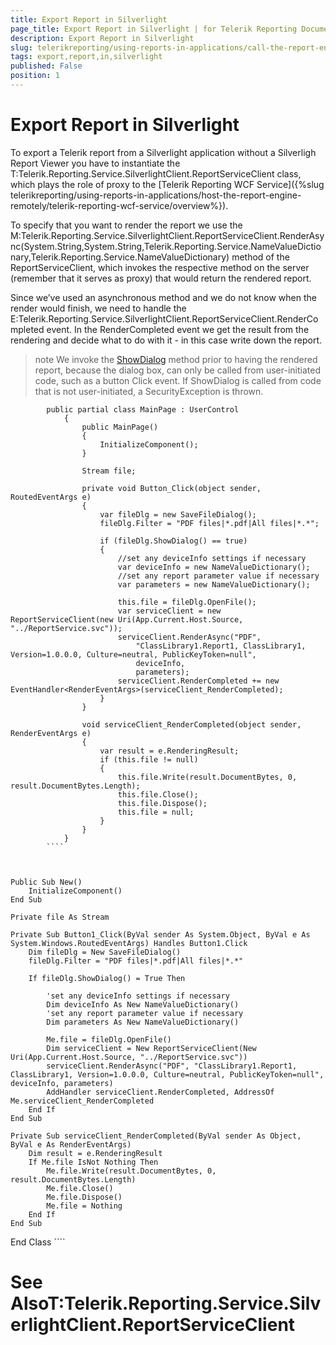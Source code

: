 ```yaml
---
title: Export Report in Silverlight
page_title: Export Report in Silverlight | for Telerik Reporting Documentation
description: Export Report in Silverlight
slug: telerikreporting/using-reports-in-applications/call-the-report-engine-via-apis/export-report-in-silverlight
tags: export,report,in,silverlight
published: False
position: 1
---
```


# Export Report in Silverlight



To export a Telerik report from a Silverlight application without a Silverligh Report Viewer you have to instantiate the T:Telerik.Reporting.Service.SilverlightClient.ReportServiceClient class, which plays the role of proxy to the [Telerik Reporting WCF Service]({%slug telerikreporting/using-reports-in-applications/host-the-report-engine-remotely/telerik-reporting-wcf-service/overview%}).
	  

To specify that you want to render the report we use the
		M:Telerik.Reporting.Service.SilverlightClient.ReportServiceClient.RenderAsync(System.String,System.String,Telerik.Reporting.Service.NameValueDictionary,Telerik.Reporting.Service.NameValueDictionary)
		  method of the ReportServiceClient, which invokes the respective method on the server (remember that it serves as proxy)
		  that would return the rendered report.
	  

Since we’ve used an asynchronous method and we do not know when the render would finish, we need to handle the
		E:Telerik.Reporting.Service.SilverlightClient.ReportServiceClient.RenderCompleted
		  event. In the RenderCompleted event we get the result from the rendering and decide what to do with it -  in this case write down the report.
	  

>note We invoke the     [ShowDialog](http://msdn.microsoft.com/en-us/library/system.windows.controls.savefiledialog.showdialog(VS.95).aspx)      method prior to having the rendered report, because the dialog box, can only be called from user-initiated code, such as a button Click event. If ShowDialog is called from code that is not user-initiated, a SecurityException is thrown.        


````
		public partial class MainPage : UserControl
		    {
		        public MainPage()
		        {
		            InitializeComponent();
		        }
		  
		        Stream file;
		  
		        private void Button_Click(object sender, RoutedEventArgs e)
		        { 
		            var fileDlg = new SaveFileDialog();
		            fileDlg.Filter = "PDF files|*.pdf|All files|*.*";
		              
		            if (fileDlg.ShowDialog() == true)
		            {
                        //set any deviceInfo settings if necessary
                        var deviceInfo = new NameValueDictionary();
                        //set any report parameter value if necessary
                        var parameters = new NameValueDictionary();

                        this.file = fileDlg.OpenFile();
		                var serviceClient = new ReportServiceClient(new Uri(App.Current.Host.Source, "../ReportService.svc"));
		                serviceClient.RenderAsync("PDF", 
		                    "ClassLibrary1.Report1, ClassLibrary1, Version=1.0.0.0, Culture=neutral, PublicKeyToken=null", 
		                    deviceInfo, 
		                    parameters);
		                serviceClient.RenderCompleted += new EventHandler<RenderEventArgs>(serviceClient_RenderCompleted);
		            }
		        }
		  
		        void serviceClient_RenderCompleted(object sender, RenderEventArgs e)
		        {
		            var result = e.RenderingResult;
		            if (this.file != null)
		            {
		                this.file.Write(result.DocumentBytes, 0, result.DocumentBytes.Length);
		                this.file.Close();
		                this.file.Dispose();
		                this.file = null;
		            }
		        }    
		    }
		````



````
    Public Sub New()
        InitializeComponent()
    End Sub

    Private file As Stream

    Private Sub Button1_Click(ByVal sender As System.Object, ByVal e As System.Windows.RoutedEventArgs) Handles Button1.Click
        Dim fileDlg = New SaveFileDialog()
        fileDlg.Filter = "PDF files|*.pdf|All files|*.*"

        If fileDlg.ShowDialog() = True Then
           
            'set any deviceInfo settings if necessary
            Dim deviceInfo As New NameValueDictionary()
            'set any report parameter value if necessary
            Dim parameters As New NameValueDictionary()

            Me.file = fileDlg.OpenFile()
            Dim serviceClient = New ReportServiceClient(New Uri(App.Current.Host.Source, "../ReportService.svc"))
            serviceClient.RenderAsync("PDF", "ClassLibrary1.Report1, ClassLibrary1, Version=1.0.0.0, Culture=neutral, PublicKeyToken=null", deviceInfo, parameters)
            AddHandler serviceClient.RenderCompleted, AddressOf Me.serviceClient_RenderCompleted
        End If
    End Sub

    Private Sub serviceClient_RenderCompleted(ByVal sender As Object, ByVal e As RenderEventArgs)
        Dim result = e.RenderingResult
        If Me.file IsNot Nothing Then
            Me.file.Write(result.DocumentBytes, 0, result.DocumentBytes.Length)
            Me.file.Close()
            Me.file.Dispose()
            Me.file = Nothing
        End If
    End Sub

End Class
		````



# See AlsoT:Telerik.Reporting.Service.SilverlightClient.ReportServiceClient
